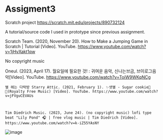 # Assigment3
Scratch project
https://scratch.mit.edu/projects/890732124


A tutorial/source code I used in prototype since previous assignment.


Scratch Team. (2020, November 20). How to Make a Jumping Game in Scratch | Tutorial [Video]. YouTube. https://www.youtube.com/watch?v=1jHvXakt1qw


No copyright music


Oneul. (2023, April 17). 월요일에 필요한 것! : 귀여운 음악, 신나는브금, 브이로그음악[Video]. YouTube. https://www.youtube.com/watch?v=ToiW9WKqNCg






	별 헤는 다락방 Starry Attic. (2021, February 1). ✨샛별 - Sugar cookie🍪✨(Royalty Free Music) [Video]. YouTube. https://www.youtube.com/watch?v=jFVguCEVAUs


 
	Tim Diedrich Music. (2023, June 24). (no copyright music) lofi type beat "Lily Pond" 🎧 | free vlog music | Tim Diedrich [Video]. https://www.youtube.com/watch?v=k-iZ55YAsNY
![image](https://github.com/Junieha/Assigment3/assets/148737452/432a745c-f6a4-43e6-b507-ffb70640531f)
